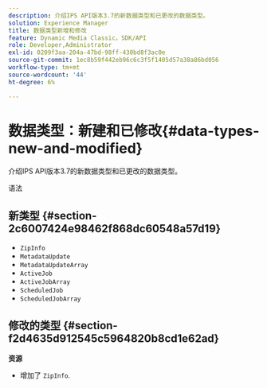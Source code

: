 ```yaml
---
description: 介绍IPS API版本3.7的新数据类型和已更改的数据类型。
solution: Experience Manager
title: 数据类型新增和修改
feature: Dynamic Media Classic，SDK/API
role: Developer,Administrator
exl-id: 0209f3aa-204a-47bd-98ff-430bd8f3ac0e
source-git-commit: 1ec8b59f442eb96c6c3f5f1405d57a38a86bd056
workflow-type: tm+mt
source-wordcount: '44'
ht-degree: 6%

---
```


# 数据类型：新建和已修改{#data-types-new-and-modified}

介绍IPS API版本3.7的新数据类型和已更改的数据类型。

语法

## 新类型 {#section-2c6007424e98462f868dc60548a57d19}

* `ZipInfo`
* `MetadataUpdate`
* `MetadataUpdateArray`
* `ActiveJob`
* `ActiveJobArray`
* `ScheduledJob`
* `ScheduledJobArray`

## 修改的类型 {#section-f2d4635d912545c5964820b8cd1e62ad}

**资源**

* 增加了 `ZipInfo`.
